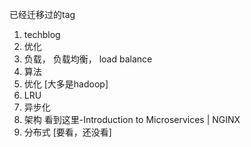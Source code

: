 已经迁移过的tag
1. techblog
2. 优化
3. 负载， 负载均衡， load balance
4. 算法
5. 优化 [大多是hadoop]
6. LRU  
7. 异步化    
8. 架构  看到这里-Introduction to Microservices | NGINX  
9. 分布式 [要看，还没看]  
